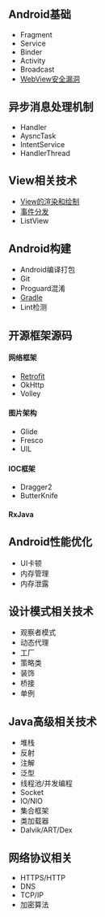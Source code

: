 ## Android基础 ##
- Fragment
- Service
- Binder
- Activity
- Broadcast
- [WebView安全漏洞](http://jaq.alibaba.com/blog.htm?id=48)

## 异步消息处理机制 ##
- Handler
- AysncTask
- IntentService
- HandlerThread

## View相关技术 ##
- [View的渲染和绘制](http://a.codekk.com/detail/Android/lightSky/%E5%85%AC%E5%85%B1%E6%8A%80%E6%9C%AF%E7%82%B9%E4%B9%8B%20View%20%E7%BB%98%E5%88%B6%E6%B5%81%E7%A8%8B)
- [事件分发](http://a.codekk.com/detail/Android/Trinea/%E5%85%AC%E5%85%B1%E6%8A%80%E6%9C%AF%E7%82%B9%E4%B9%8B%20View%20%E4%BA%8B%E4%BB%B6%E4%BC%A0%E9%80%92)
- ListView

## Android构建 ##
- Android编译打包
- Git
- Proguard混淆
- [Gradle](https://segmentfault.com/a/1190000004229002)
- Lint检测

## 开源框架源码 ##
#### 网络框架 ####
- [Retrofit](http://square.github.io/retrofit/)
- OkHttp
- Volley
#### 图片架构 ####
- Glide
- Fresco
- UIL
#### IOC框架 ####
- Dragger2
- ButterKnife
#### RxJava ####

## Android性能优化 ##
- UI卡顿
- 内存管理
- 内存泄露

## 设计模式相关技术 ##
- 观察者模式
- 动态代理
- 工厂
- 策略类
- 装饰
- 桥接
- 单例

## Java高级相关技术 ##
- 堆栈
- 反射
- 注解
- 泛型
- 线程池/并发编程
- Socket
- IO/NIO
- 集合框架
- 类加载器
- Dalvik/ART/Dex

## 网络协议相关 ##
- HTTPS/HTTP
- DNS
- TCP/IP
- 加密算法
